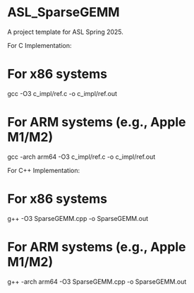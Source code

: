 # ASL_SparseGEMM

A project template for ASL Spring 2025.

For C Implementation:

# For x86 systems

gcc -O3 c_impl/ref.c -o c_impl/ref.out

# For ARM systems (e.g., Apple M1/M2)

gcc -arch arm64 -O3 c_impl/ref.c -o c_impl/ref.out

For C++ Implementation:

# For x86 systems

g++ -O3 SparseGEMM.cpp -o SparseGEMM.out

# For ARM systems (e.g., Apple M1/M2)

g++ -arch arm64 -O3 SparseGEMM.cpp -o SparseGEMM.out

